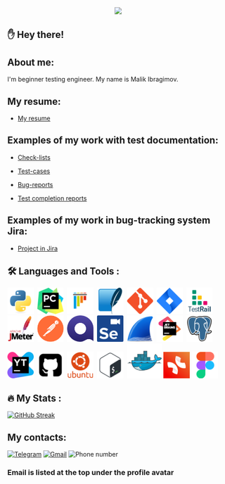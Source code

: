 <div id="header" align="center">
  <img src="https://media2.giphy.com/media/3o7WTL4qQCbbLLV2Pm/giphy.gif" width="600"/>
</div>





## :hand: Hey there! 


## About me:
I'm beginner testing engineer. My name is Malik Ibragimov.

## My resume:
- [My resume](https://myresume.ru/resume/2m2Tjk21gT7/)

## Examples of my work with test documentation:
- [Check-lists](https://github.com/UIWRTY/Chek-lists.git)

- [Test-cases](https://github.com/UIWRTY/Test-cases.git)

- [Bug-reports](https://github.com/UIWRTY/Bug-reports.git)

- [Test completion reports](https://github.com/UIWRTY/-test-completion-report.git)
## Examples of my work in bug-tracking system Jira:
- [Project in Jira](https://qamalik.atlassian.net/jira/software/projects/YJLL/boards/1)
## :hammer_and_wrench: Languages and Tools :


<div>

  <img src="https://github.com/devicons/devicon/blob/master/icons/python/python-original.svg" title = "python" alt = "python" width="60" height="60"/>&nbsp;
  <img src="https://github.com/UIWRTY/UIWRTY/blob/main/assets/PyCharm_Icon.svg.png" title = "pycharm" alt = "pycharm" width="60" height="60"/>&nbsp;
  <img src="https://github.com/devicons/devicon/blob/master/icons/pytest/pytest-original.svg" title = "pytest" alt = "pytest" width="60" height="60"/>&nbsp;
  <img src="https://github.com/devicons/devicon/blob/master/icons/sqlite/sqlite-original.svg" title = "sqllite" alt = "sql" width="60" height="60"/>&nbsp;
  <img src="https://github.com/devicons/devicon/blob/master/icons/git/git-original.svg" title = "git" alt = "git" width="60" height="60"/>&nbsp;
  <img src="https://github.com/UIWRTY/UIWRTY/blob/main/assets/Jira.png" title = "jira" alt = "jira" width="60" height="60"/>&nbsp;
  <img src="https://github.com/UIWRTY/UIWRTY/blob/main/assets/TestRail.png" title = "testrail" alt = "testrail" width="60" height="60"/>&nbsp;
  <img src="https://github.com/UIWRTY/UIWRTY/blob/main/assets/jmeter_square.svg" title = "apache" alt = "jmeter" width="60" height="60"/>&nbsp;
  <img src="https://github.com/UIWRTY/UIWRTY/blob/main/assets/Postman.png" title = "postman" alt = "postman" width="60" height="60"/>&nbsp;
  <img src="https://github.com/UIWRTY/UIWRTY/blob/main/assets/Qase.io.png" title = "qase" alt = "qase" width="60" height="60"/>&nbsp;
  <img src="https://github.com/UIWRTY/UIWRTY/blob/main/assets/selenium-ide128.png" title = "selenium" alt = "selenium" width="60" height="60"/>&nbsp;
  <img src="https://github.com/UIWRTY/UIWRTY/blob/main/assets/wireshark.png" title = "wireshark" alt = "wireshark" width="60" height="60"/>&nbsp;
  <img src="https://github.com/UIWRTY/UIWRTY/blob/main/assets/JetBrains_logo.png" title = "jetbrains" alt = "jetbrains" width="60" height="60"/>&nbsp;
  <img src="https://github.com/devicons/devicon/blob/master/icons/postgresql/postgresql-original.svg" title = "postgreSQL" alt = "pgAdmin_postgreSQL" width="60" height="60"/>&nbsp;
  <img src="https://github.com/UIWRTY/UIWRTY/blob/main/assets/YouTrack_Icon.png" title = "youtrack" alt = "youtrack" width="60" height="60"/>&nbsp;
  <img src="https://github.com/UIWRTY/UIWRTY/blob/main/assets/github.png" title = "github" alt = "github" width="60" height="60"/>&nbsp;
  <img src="https://raw.githubusercontent.com/devicons/devicon/1119b9f84c0290e0f0b38982099a2bd027a48bf1/icons/ubuntu/ubuntu-plain-wordmark.svg" title = "ubuntu" alt = "ubuntu" width="60" height="60"/>&nbsp;
  <img src="https://raw.githubusercontent.com/devicons/devicon/1119b9f84c0290e0f0b38982099a2bd027a48bf1/icons/bash/bash-original.svg" title = "bash" alt = "bash" width="60" height="60"/>&nbsp;
  <img src="https://raw.githubusercontent.com/devicons/devicon/1119b9f84c0290e0f0b38982099a2bd027a48bf1/icons/docker/docker-original.svg" title = 'docker' alt = 'docker' width='80' height='80'>
  <img src="https://github.com/UIWRTY/UIWRTY/blob/main/assets/unnamed.png" title = 'xmind' alt = 'xmind' width='60' height='60'>
  <img src='https://raw.githubusercontent.com/devicons/devicon/1119b9f84c0290e0f0b38982099a2bd027a48bf1/icons/figma/figma-original.svg' title = 'figma' width = '60' height = '60'>
</div>




## :fire: My Stats :

[![GitHub Streak](http://github-readme-streak-stats.herokuapp.com?user=UIWRTY&theme=dark&background=000000)](https://git.io/streak-stats)
## My contacts:
[![Telegram](https://img.shields.io/badge/Telegram-000?style=for-the-badge&logo=telegram)](https://t.me/MalikIbragimov)
[![Gmail](https://img.shields.io/badge/Gmail-000?style=for-the-badge&logo=gmail)](malikibragimov86514@gmail.com)
![Phone number](https://img.shields.io/badge/+7_928_136_85_87-000?style=for-the-badge&logo=telephone)



### Email is listed at the top under the profile avatar
